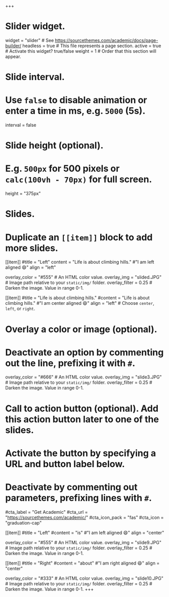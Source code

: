 +++
# Slider widget.
widget = "slider"  # See https://sourcethemes.com/academic/docs/page-builder/
headless = true  # This file represents a page section.
active = true  # Activate this widget? true/false
weight = 1  # Order that this section will appear.

# Slide interval.
# Use `false` to disable animation or enter a time in ms, e.g. `5000` (5s).
interval = false

# Slide height (optional).
# E.g. `500px` for 500 pixels or `calc(100vh - 70px)` for full screen.
height = "375px"

# Slides.
# Duplicate an `[[item]]` block to add more slides.

[[item]]
  #title = "Left"
  content = "Life is about climbing hills." #"I am left aligned :smile:"
  align = "left"

  overlay_color = "#555"  # An HTML color value.
  overlay_img = "slided.JPG"  # Image path relative to your `static/img/` folder.
  overlay_filter = 0.25  # Darken the image. Value in range 0-1.

[[item]]
  #title = "Life is about climbing hills."
  #content = "Life is about climbing hills." #"I am center aligned :smile:"
  align = "left"  # Choose `center`, `left`, or `right`.

  # Overlay a color or image (optional).
  #   Deactivate an option by commenting out the line, prefixing it with `#`.
  overlay_color = "#666"  # An HTML color value.
  overlay_img = "slide3.JPG"  # Image path relative to your `static/img/` folder.
  overlay_filter = 0.25  # Darken the image. Value in range 0-1.

  # Call to action button (optional).  Add this action button later to one of the slides.
  #   Activate the button by specifying a URL and button label below.
  #   Deactivate by commenting out parameters, prefixing lines with `#`.
  #cta_label = "Get Academic"
  #cta_url = "https://sourcethemes.com/academic/"
  #cta_icon_pack = "fas"
  #cta_icon = "graduation-cap"

[[item]]
  #title = "Left"
  #content = "is" #"I am left aligned :smile:"
  align = "center"

  overlay_color = "#555"  # An HTML color value.
  overlay_img = "slide9.JPG"  # Image path relative to your `static/img/` folder.
  overlay_filter = 0.25  # Darken the image. Value in range 0-1.

[[item]]
  #title = "Right"
  #content = "about" #"I am right aligned :smile:"
  align = "center"

  overlay_color = "#333"  # An HTML color value.
  overlay_img = "slide10.JPG"  # Image path relative to your `static/img/` folder.
  overlay_filter = 0.25  # Darken the image. Value in range 0-1.
+++

